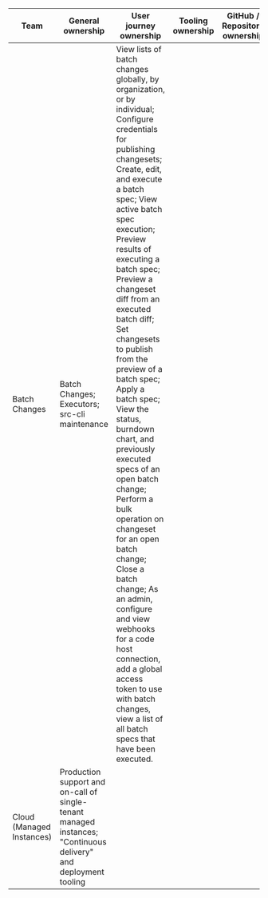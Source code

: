 
| Team | General ownership | User journey ownership | Tooling ownership | GitHub / Repository ownership|
|------|-------------------|------------------------|-------------------|------------------------------|
| Batch Changes | Batch Changes; Executors; src-cli maintenance | View lists of batch changes globally, by organization, or by individual; Configure credentials for publishing changesets; Create, edit, and execute a batch spec; View active batch spec execution; Preview results of executing a batch spec; Preview a changeset diff from an executed batch diff; Set changesets to publish from the preview of a batch spec; Apply a batch spec; View the status, burndown chart, and previously executed specs of an open batch change; Perform a bulk operation on changeset for an open batch change; Close a batch change; As an admin, configure and view webhooks for a code host connection, add a global access token to use with batch changes, view a list of all batch specs that have been executed. | | |
| Cloud (Managed Instances) | Production support and on-call of single-tenant managed instances; "Continuous delivery" and deployment tooling | | | |